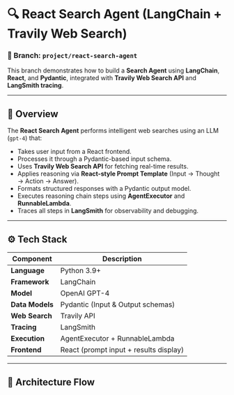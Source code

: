 # 🔍 React Search Agent (LangChain + Travily Web Search)

### 📂 Branch: `project/react-search-agent`

This branch demonstrates how to build a **Search Agent** using **LangChain**, **React**, and **Pydantic**, integrated with **Travily Web Search API** and **LangSmith tracing**.

---

## 🧠 Overview

The **React Search Agent** performs intelligent web searches using an LLM (`gpt-4`) that:
- Takes user input from a React frontend.
- Processes it through a Pydantic-based input schema.
- Uses **Travily Web Search API** for fetching real-time results.
- Applies reasoning via **React-style Prompt Template** (Input → Thought → Action → Answer).
- Formats structured responses with a Pydantic output model.
- Executes reasoning chain steps using **AgentExecutor** and **RunnableLambda**.
- Traces all steps in **LangSmith** for observability and debugging.

---

## ⚙️ Tech Stack

| Component | Description |
|------------|--------------|
| **Language** | Python 3.9+ |
| **Framework** | LangChain |
| **Model** | OpenAI GPT-4 |
| **Data Models** | Pydantic (Input & Output schemas) |
| **Web Search** | Travily API |
| **Tracing** | LangSmith |
| **Execution** | AgentExecutor + RunnableLambda |
| **Frontend** | React (prompt input + results display) |

---

## 🧩 Architecture Flow

